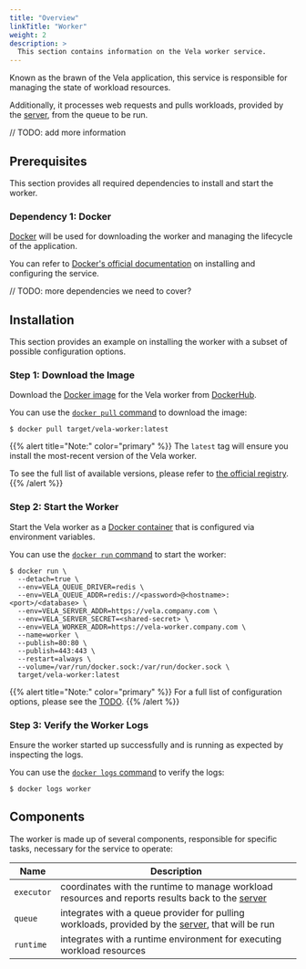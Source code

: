```yaml
---
title: "Overview"
linkTitle: "Worker"
weight: 2
description: >
  This section contains information on the Vela worker service.
---
```


Known as the brawn of the Vela application, this service is responsible for managing the state of workload resources.

Additionally, it processes web requests and pulls workloads, provided by the [server](/docs/administration/server/), from the queue to be run.

// TODO: add more information

## Prerequisites

This section provides all required dependencies to install and start the worker.

### Dependency 1: Docker

[Docker](https://docs.docker.com/) will be used for downloading the worker and managing the lifecycle of the application.

You can refer to [Docker's official documentation](https://docs.docker.com/get-docker/) on installing and configuring the service.

// TODO: more dependencies we need to cover?

## Installation

This section provides an example on installing the worker with a subset of possible configuration options.

### Step 1: Download the Image

Download the [Docker image](https://docs.docker.com/get-started/overview/#images) for the Vela worker from [DockerHub](https://hub.docker.com/).

You can use the [`docker pull` command](https://docs.docker.com/engine/reference/commandline/pull/) to download the image:

```shell
$ docker pull target/vela-worker:latest
```

{{% alert title="Note:" color="primary" %}}
The `latest` tag will ensure you install the most-recent version of the Vela worker.

To see the full list of available versions, please refer to [the official registry](https://hub.docker.com/r/target/vela-worker).
{{% /alert %}}

### Step 2: Start the Worker

Start the Vela worker as a [Docker container](https://docs.docker.com/get-started/overview/#containers) that is configured via environment variables.

You can use the [`docker run` command](https://docs.docker.com/engine/reference/commandline/run/) to start the worker:

```shell
$ docker run \
  --detach=true \
  --env=VELA_QUEUE_DRIVER=redis \
  --env=VELA_QUEUE_ADDR=redis://<password>@<hostname>:<port>/<database> \
  --env=VELA_SERVER_ADDR=https://vela.company.com \
  --env=VELA_SERVER_SECRET=<shared-secret> \
  --env=VELA_WORKER_ADDR=https://vela-worker.company.com \
  --name=worker \
  --publish=80:80 \
  --publish=443:443 \
  --restart=always \
  --volume=/var/run/docker.sock:/var/run/docker.sock \
  target/vela-worker:latest
```

{{% alert title="Note:" color="primary" %}}
For a full list of configuration options, please see the [TODO]().
{{% /alert %}}

### Step 3: Verify the Worker Logs

Ensure the worker started up successfully and is running as expected by inspecting the logs.

You can use the [`docker logs` command](https://docs.docker.com/engine/reference/commandline/logs/) to verify the logs:

```shell
$ docker logs worker
```

## Components

The worker is made up of several components, responsible for specific tasks, necessary for the service to operate:

| Name       | Description                                                                                                                      |
| ---------- | -------------------------------------------------------------------------------------------------------------------------------- |
| `executor` | coordinates with the runtime to manage workload resources and reports results back to the [server](/docs/administration/server/) |
| `queue`    | integrates with a queue provider for pulling workloads, provided by the [server](/docs/administration/server/), that will be run |
| `runtime`  | integrates with a runtime environment for executing workload resources                                                           |
